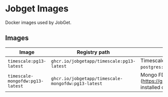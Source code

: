 # Jobget Images

Docker images used by JobGet.

## Images

| Image                            | Registry path                                      | Description                                                                                          |
|----------------------------------|----------------------------------------------------|------------------------------------------------------------------------------------------------------|
| `timescale:pg13-latest`          | `ghcr.io/jobgetapp/timescale:pg13-latest`          | Timescale v2.9.2 installed on the official `postgres:13` image (running Debian)                      |
| `timescale-mongofdw:pg13-latest` | `ghcr.io/jobgetapp/timescale-mongofdw:pg13-latest` | Mongo FDW (https://github.com/EnterpriseDB/mongo_fdw) installed on `jobgetapp/timescale:pg13-latest` |
